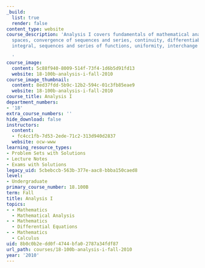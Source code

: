 ```yaml
---
_build:
  list: true
  render: false
content_type: website
course_description: 'Analysis I covers fundamentals of mathematical analysis: metric
  spaces, convergence of sequences and series, continuity, differentiability, Riemann
  integral, sequences and series of functions, uniformity, interchange of limit operations.

  '
course_image:
  content: 5c88f940-8009-514f-73f4-1d6b5d91fd13
  website: 18-100b-analysis-i-fall-2010
course_image_thumbnail:
  content: 8ed37fdd-5b9c-12b2-594c-01c3fb85eae9
  website: 18-100b-analysis-i-fall-2010
course_title: Analysis I
department_numbers:
- '18'
extra_course_numbers: ''
hide_download: false
instructors:
  content:
  - fc4cc1fb-7d53-2ede-71c2-313d940d2837
  website: ocw-www
learning_resource_types:
- Problem Sets with Solutions
- Lecture Notes
- Exams with Solutions
legacy_uid: 5cbebccb-563b-377e-aac8-bbba150caed8
level:
- Undergraduate
primary_course_number: 18.100B
term: Fall
title: Analysis I
topics:
- - Mathematics
  - Mathematical Analysis
- - Mathematics
  - Differential Equations
- - Mathematics
  - Calculus
uid: 8b0c0b2e-dd0f-4744-bfa0-2787a34fdf87
url_path: courses/18-100b-analysis-i-fall-2010
year: '2010'
---
```

